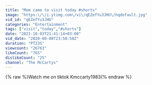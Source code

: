 ```yaml
---
title: "Mom came to visit today #shorts"
image: "https:\/\/i.ytimg.com\/vi\/qEZefYu3JHU\/hqdefault.jpg"
vid_id: "qEZefYu3JHU"
categories: "Entertainment"
tags: ["visit","today","#shorts"]
date: "2021-10-03T21:41:14+03:00"
vid_date: "2020-08-08T23:58:50Z"
duration: "PT23S"
viewcount: "26763"
likeCount: "765"
dislikeCount: "25"
channel: "The McCartys"
---
```

{% raw %}Watch me on tiktok Kmccarty1983{% endraw %}

